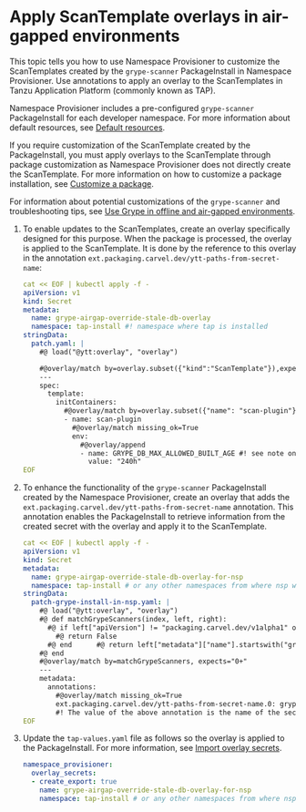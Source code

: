 # Apply ScanTemplate overlays in air-gapped environments

This topic tells you how to use Namespace Provisioner to customize the ScanTemplates created by the `grype-scanner` PackageInstall in Namespace Provisioner. Use annotations to apply an overlay to the ScanTemplates in Tanzu Application Platform (commonly known as TAP).

Namespace Provisioner includes a pre-configured `grype-scanner` PackageInstall for each developer
namespace. For more information about default resources, see
[Default resources](default-resources.hbs.md).

If you require customization of the ScanTemplate created by the PackageInstall, you must apply
overlays to the ScanTemplate through package customization as Namespace Provisioner does not
directly create the ScanTemplate. For more information on how to customize a package installation, see [Customize a package](../customize-package-installation.hbs.md).

For information about potential customizations of the `grype-scanner` and troubleshooting
tips, see [Use Grype in offline and air-gapped environments](../install-offline/grype-offline-airgap.hbs.md).

1. To enable updates to the ScanTemplates, create an overlay specifically designed for this
purpose. When the package is processed, the overlay is applied to the ScanTemplate. It is done
by the reference to this overlay in the annotation `ext.packaging.carvel.dev/ytt-paths-from-secret-name`:

    ```yaml
    cat << EOF | kubectl apply -f -
    apiVersion: v1
    kind: Secret
    metadata:
      name: grype-airgap-override-stale-db-overlay
      namespace: tap-install #! namespace where tap is installed
    stringData:
      patch.yaml: |
        #@ load("@ytt:overlay", "overlay")

        #@overlay/match by=overlay.subset({"kind":"ScanTemplate"}),expects="1+"
        ---
        spec:
          template:
            initContainers:                                             
              #@overlay/match by=overlay.subset({"name": "scan-plugin"}), expects="1+"
              - name: scan-plugin
                #@overlay/match missing_ok=True
                env:
                  #@overlay/append
                  - name: GRYPE_DB_MAX_ALLOWED_BUILT_AGE #! see note on best practices
                    value: "240h"
    EOF
    ```

2. To enhance the functionality of the `grype-scanner` PackageInstall created by the Namespace Provisioner, create an overlay that adds the `ext.packaging.carvel.dev/ytt-paths-from-secret-name` annotation. This annotation enables the PackageInstall to retrieve information from the created secret with the overlay and apply it to the ScanTemplate.

    ```yaml
    cat << EOF | kubectl apply -f -
    apiVersion: v1
    kind: Secret
    metadata:
      name: grype-airgap-override-stale-db-overlay-for-nsp
      namespace: tap-install # or any other namespaces from where nsp will import the secret
    stringData:
      patch-grype-install-in-nsp.yaml: |
        #@ load("@ytt:overlay", "overlay")
        #@ def matchGrypeScanners(index, left, right):
          #@ if left["apiVersion"] != "packaging.carvel.dev/v1alpha1" or left["kind"] != "PackageInstall":
            #@ return False
          #@ end      #@ return left["metadata"]["name"].startswith("grype-scanner")
        #@ end
        #@overlay/match by=matchGrypeScanners, expects="0+"
        ---
        metadata:
          annotations:
            #@overlay/match missing_ok=True
            ext.packaging.carvel.dev/ytt-paths-from-secret-name.0: grype-airgap-override-stale-db-overlay
            #! The value of the above annotation is the name of the secret that contains the grype overlay
    EOF
    ```

3. Update the `tap-values.yaml` file as follows so the overlay is applied to the PackageInstall. For
more information, see [Import overlay secrets](customize-installation.hbs.md#import-overlay-secrets).

    ```yaml
    namespace_provisioner:
      overlay_secrets:
      - create_export: true
        name: grype-airgap-override-stale-db-overlay-for-nsp
        namespace: tap-install # or any other namespaces from where nsp will import the secret
    ```
